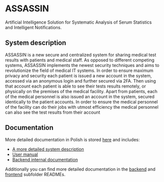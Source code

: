 # ASSASSIN

Artificial Intelligence Solution for Systematic Analysis of Serum Statistics and Intelligent Notifications.

## System description

ASSASSIN is a new secure and centralized system for sharing medical test results with patients and medical staff.
As opposed to different competing systems, ASSASSIN implements the newest security techniques and aims to revolutionize the field of medical IT systems.
In order to ensure maximum privacy and security each patient is issued a new account in the system, accessed via an anonymous login and further secured via 2FA.
Then using that account each patient is able to see their tests results remotely, or physically on the premises of the medical facility.
Apart from patients, each of the medical personnel is also issued an account in the system, secured identically to the patient accounts.
In order to ensure the medical personnel of the facility can do their jobs with utmost efficiency the medical personnel can also see the test results from their account

## Documentation

More detailed documentation in Polish is stored [here](./doc) and includes:

- [A more detailed system description](./doc/opisSystemu.pdf)
- [User manual](./doc/userManual.pdf)
- [Backend internal documentation](./doc/backend.pdf)

Additionally you can find more detailed documentation in the [backend](./backend/) and [frontend](./frontend/) subfolder READMEs.
